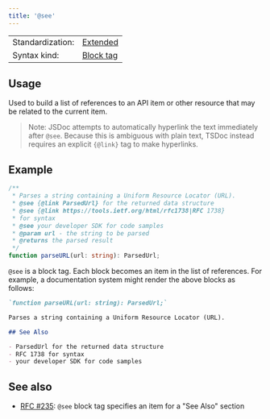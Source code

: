 ```yaml
---
title: '@see'
---
```


<!-- prettier-ignore-start -->
|    |    |
| -- | -- |
| Standardization: | [Extended](../spec/standardization_groups.md) |
| Syntax kind: | [Block tag](../spec/tag_kinds.md) |
<!-- prettier-ignore-end -->

## Usage

Used to build a list of references to an API item or other resource that may be related to the
current item.

> Note: JSDoc attempts to automatically hyperlink the text immediately after `@see`. Because this is ambiguous
> with plain text, TSDoc instead requires an explicit `{@link}` tag to make hyperlinks.

## Example

```ts
/**
 * Parses a string containing a Uniform Resource Locator (URL).
 * @see {@link ParsedUrl} for the returned data structure
 * @see {@link https://tools.ietf.org/html/rfc1738|RFC 1738}
 * for syntax
 * @see your developer SDK for code samples
 * @param url - the string to be parsed
 * @returns the parsed result
 */
function parseURL(url: string): ParsedUrl;
```

`@see` is a block tag. Each block becomes an item in the list of references. For example, a documentation
system might render the above blocks as follows:

```markdown
`function parseURL(url: string): ParsedUrl;`

Parses a string containing a Uniform Resource Locator (URL).

## See Also

- ParsedUrl for the returned data structure
- RFC 1738 for syntax
- your developer SDK for code samples
```

## See also

- [RFC #235](https://github.com/microsoft/tsdoc/issues/235):
  `@see` block tag specifies an item for a "See Also" section
